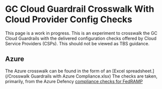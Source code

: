 # GC Cloud Guardrail Crosswalk With Cloud Provider Config Checks

This page is a work in progress. This is an experiment to crosswalk the GC Cloud Guardrails with the delivered configuration checks offered by Cloud Service Providers (CSPs). This should not be viewed as TBS guidance.

## Azure
The Azure crosswalk can be found in the form of an [Excel spreadsheet.](/Crosswalk Guardrails with Azure Compliance.xlsx)
The checks are taken, primarily, from the Azure Defency [compliance checks for FedRAMP](https://docs.microsoft.com/en-us/azure/governance/policy/samples/fedramp-moderate)

